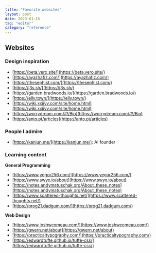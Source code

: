 ```yaml
---
title: "Favorite websites"
layout: post
date: 2023-01-16
tag: "editor"
category: "reference"
---
```


## Websites

### Design inspiration

- [https://beta.vero.site/](https://beta.vero.site/)
- [https://ayazhafiz.com/](https://ayazhafiz.com/)
- [https://thesephist.com/](https://thesephist.com/)
- [https://j3s.sh/](https://j3s.sh/)
- [https://garden.bradwoods.io/](https://garden.bradwoods.io/)
- [https://elly.town/](https://elly.town/)
- [https://wiki.xxiivv.com/site/home.html](https://wiki.xxiivv.com/site/home.html)
- [https://worrydream.com/#!/Bio](https://worrydream.com/#!/Bio)
- [https://anto.pt/articles](https://anto.pt/articles)

### People I admire

- [https://kanjun.me/](https://kanjun.me/): AI founder

### Learning content

**General Programming**
- [https://www.yegor256.com/](https://www.yegor256.com/)
- [https://www.swyx.io/about](https://www.swyx.io/about)
- [https://notes.andymatuschak.org/About_these_notes](https://notes.andymatuschak.org/About_these_notes)
- [https://www.scattered-thoughts.net/](https://www.scattered-thoughts.net/)
- [https://prog21.dadgum.com/](https://prog21.dadgum.com/)

**Web Design**
- [https://www.joshwcomeau.com/](https://www.joshwcomeau.com/)
- [https://gwern.net/about](https://gwern.net/about)
- [https://practicaltypography.com/](https://practicaltypography.com/) 
- [https://edwardtufte.github.io/tufte-css/](https://edwardtufte.github.io/tufte-css/)
